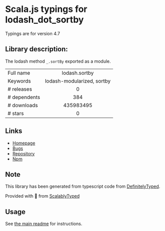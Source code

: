 
# Scala.js typings for lodash_dot_sortby

Typings are for version 4.7

## Library description:
The lodash method `_.sortBy` exported as a module.

|                    |                 |
| ------------------ | :-------------: |
| Full name          | lodash.sortby |
| Keywords           | lodash-modularized, sortby |
| # releases         | 0 |
| # dependents       | 384 |
| # downloads        | 435983495 |
| # stars            | 0 |

## Links
- [Homepage](https://lodash.com/)
- [Bugs](https://github.com/lodash/lodash/issues)
- [Repository](https://github.com/lodash/lodash)
- [Npm](https://www.npmjs.com/package/lodash.sortby)
    


## Note
This library has been generated from typescript code from [DefinitelyTyped](https://definitelytyped.org).

Provided with :purple_heart: from [ScalablyTyped](https://github.com/oyvindberg/ScalablyTyped)

## Usage
See [the main readme](../../readme.md) for instructions.


